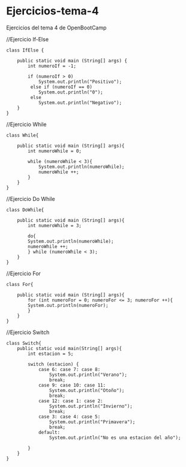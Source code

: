 # Ejercicios-tema-4
Ejercicios del tema 4 de OpenBootCamp

//Ejercicio If-Else

    class IfElse {

        public static void main (String[] args) {
            int numeroIf = -1;
            
            if (numeroIf > 0)
                System.out.println("Positivo");
             else if (numeroIf == 0)
                System.out.println("0");
             else
                System.out.println("Negativo");
        }
    }

//Ejercicio While

    class While{   

        public static void main (String[] args){
            int numeroWhile = 0;
            
            while (numeroWhile < 3){
                System.out.println(numeroWhile);
                numeroWhile ++;
            }
        }
    }

//Ejercicio Do While

    class DoWhile{

        public static void main (String[] args){
            int numeroWhile = 3;
            
            do{
            System.out.println(numeroWhile);
            numeroWhile ++;
            } while (numeroWhile < 3);
        }
    }


//Ejercicio For

    class For{

        public static void main (String[] args){
            for (int numeroFor = 0; numeroFor <= 3; numeroFor ++){
            System.out.println(numeroFor);
            }
        }
    }

//Ejercicio Switch

    class Switch{
        public static void main(String[] args){
            int estacion = 5;

            switch (estacion) {
                case 6: case 7: case 8:
                    System.out.println("Verano");
                    break;
                case 9: case 10: case 11:  
                    System.out.println("Otoño");
                    break;
                case 12: case 1: case 2:
                    System.out.println("Invierno");
                    break;      
                case 3: case 4: case 5:
                    System.out.println("Primavera");
                    break;  
                default:
                    System.out.println("No es una estacion del año");

            }
        }
    }
